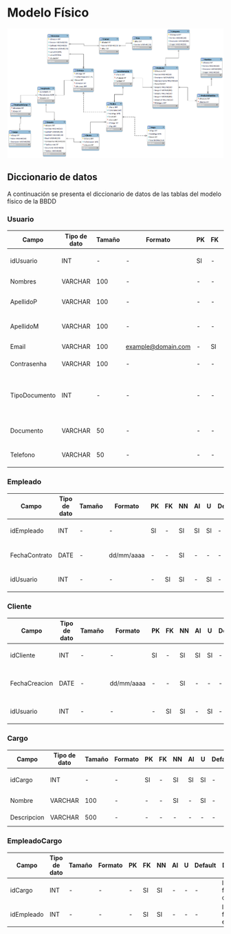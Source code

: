 # Modelo Físico
![Modelo Fisico](./ModeloFisico.png)

## Diccionario de datos
A continuación se presenta el diccionario de datos de las tablas del modelo físico de la BBDD

### Usuario
| Campo | Tipo de dato | Tamaño | Formato | PK | FK | NN | AI | U | Default | Descripción |
| ----- | ------------ | ------ | ------- | --- | --- | --- | --- | --- | ------- | ----------- |
| idUsuario | INT | - | - | SI | - | SI | SI | SI | - | Identificador primario del usuario |
| Nombres | VARCHAR | 100 | - | - | - | SI | - | - | - | Nombres del usuario |
| ApellidoP | VARCHAR | 100 | - | - | - | SI | - | - | - | Apellido paterno del usuario |
| ApellidoM | VARCHAR | 100 | - | - | - | SI | - | - | - | Apellido materno del usuario |
| Email | VARCHAR | 100 | example@domain.com | - | SI | - | - | SI | - | Email del usuario |
| Contrasenha | VARCHAR | 100 | - | - | - | SI | - | - | - | Contraseña del usuario |
| TipoDocumento | INT | - | - | - | - | SI | - | - | 1 | Tipo de documento: (1 - DNI) / (2 - Carnet de extranjería) |
| Documento | VARCHAR | 50 | - | - | - | SI | - | SI | - | Nº de documento del usuario |
| Telefono | VARCHAR | 50 | - | - | - | SI | - | SI | - | Nº de teléfono del usuario |

### Empleado
| Campo | Tipo de dato | Tamaño | Formato | PK | FK | NN | AI | U | Default | Descripción |
| ----- | ------------ | ------ | ------- | --- | --- | --- | --- | --- | ------- | ----------- |
| idEmpleado | INT | - | - | SI | - | SI | SI | SI | - | Identificador primario del empleado |
| FechaContrato | DATE | - | dd/mm/aaaa | - | - | SI | - | - | - | Fecha de contrato del empleado |
| idUsuario | INT | - | - | - | SI | SI | - | SI | - | Identificador primario del usuario |

### Cliente
| Campo | Tipo de dato | Tamaño | Formato | PK | FK | NN | AI | U | Default | Descripción |
| ----- | ------------ | ------ | ------- | --- | --- | --- | --- | --- | ------- | ----------- |
| idCliente | INT | - | - | SI | - | SI | SI | SI | - | Identificador primario del cliente |
| FechaCreacion | DATE | - | dd/mm/aaaa | - | - | SI | - | - | - | Fecha de creación del usuario del cliente |
| idUsuario | INT | - | - | - | SI | SI | - | SI | - | Identificador primario del usuario |

### Cargo
| Campo | Tipo de dato | Tamaño | Formato | PK | FK | NN | AI | U | Default | Descripción |
| ----- | ------------ | ------ | ------- | --- | --- | --- | --- | --- | ------- | ----------- |
| idCargo | INT | - | - | SI | - | SI | SI | SI | - | Identificador primario del cargo |
| Nombre | VARCHAR | 100 | - | - | - | SI | - | SI | - | Nombre del cargo |
| Descripcion | VARCHAR | 500 | - | - | - | - | - | - | - | Descipción del cargo |

### EmpleadoCargo
| Campo | Tipo de dato | Tamaño | Formato | PK | FK | NN | AI | U | Default | Descripción |
| ----- | ------------ | ------ | ------- | --- | --- | --- | --- | --- | ------- | ----------- |
| idCargo | INT | - | - | - | SI | SI | - | - | - | Identificador foráneo del cargo |
| idEmpleado | INT | - | - | - | SI | SI | - | - | - | Identificador foráneo del empleado |
